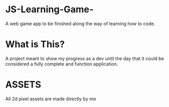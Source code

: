 # JS-Learning-Game-
A web game app to be finished along the way of learning how to code.

# What is This?

A project meant to show my progress as a dev until the day that it could be considered a fully complete and function application.

# ASSETS
All 2d pixel assets are made directly by me
